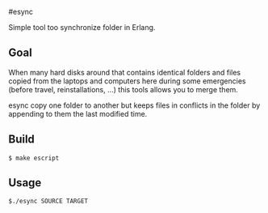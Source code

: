 #esync

Simple tool too synchronize folder in Erlang.

## Goal

When many hard disks around that contains identical folders and files copied from the laptops and computers here
during some emergencies (before travel, reinstallations, ...) this tools allows you to merge them.

esync copy one folder to another but keeps files in conflicts in the folder by appending to them the last modified time.

## Build

    $ make escript

## Usage

    $./esync SOURCE TARGET
